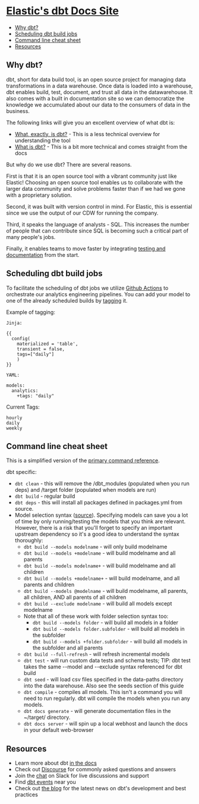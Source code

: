# [Elastic's dbt Docs Site](https://elastic.github.io/dbt/)

- [Why dbt?](#why-dbt)
- [Scheduling dbt build jobs](#scheduling-dbt-build-jobs)
- [Command line cheat sheet](#command-line-cheat-sheet)
- [Resources](#resources)

## Why dbt?

dbt, short for data build tool, is an open source project for managing data transformations in a data warehouse. Once data is loaded into a warehouse, dbt enables build, test, document, and trust all data in the datawarehouse. It also comes with a built in documentation site so we can democratize the knowledge we accumulated about our data to the consumers of data in the business.

The following links will give you an excellent overview of what dbt is:

- [What, exactly, is dbt?](https://blog.getdbt.com/what--exactly--is-dbt-/) - This is a less technical overview for understanding the tool
- [What is dbt?](https://docs.getdbt.com/docs/introduction) - This is a bit more technical and comes straight from the docs

But why do we use dbt? There are several reasons.

First is that it is an open source tool with a vibrant community just like Elastic! Choosing an open source tool enables us to collaborate with the larger data community and solve problems faster than if we had we gone with a proprietary solution.

Second, it was built with version control in mind. For Elastic, this is essential since we use the output of our CDW for running the company.

Third, it speaks the language of analysts - SQL. This increases the number of people that can contribute since SQL is becoming such a critical part of many people's jobs.

Finally, it enables teams to move faster by integrating [testing and documentation](https://docs.getdbt.com/docs/building-a-dbt-project/building-models/#testing-and-documenting-models) from the start.

## Scheduling dbt build jobs

To facilitate the scheduling of dbt jobs we utilize [Github Actions](https://docs.github.com/en/actions) to orchestrate our analytics engineering pipelines. You can add your model to one of the already scheduled builds by [tagging](https://docs.getdbt.com/reference/resource-configs/tags) it.

Example of tagging:
```
Jinja:

{{
  config(
    materialized = 'table',
	transient = false,
    tags=["daily"]
    )
}}
```

```
YAML:

models:
  analytics:
    +tags: "daily"
```

Current Tags:
```
hourly
daily
weekly
```
## Command line cheat sheet

This is a simplified version of the [primary command reference](https://docs.getdbt.com/reference/dbt-commands/).

dbt specific:

- `dbt clean` - this will remove the /dbt_modules (populated when you run deps) and /target folder (populated when models are run)
- `dbt build` - regular build
- `dbt deps` - this will install all packages defined in packages.yml from source.
- Model selection syntax ([source](https://docs.getdbt.com/docs/model-selection-syntax)). Specifying models can save you a lot of time by only running/testing the models that you think are relevant. However, there is a risk that you'll forget to specify an important upstream dependency so it's a good idea to understand the syntax thoroughly:
    - `dbt build --models modelname` - will only build modelname
    - `dbt build --models +modelname` - will build modelname and all parents
    - `dbt build --models modelname+` - will build modelname and all children
    - `dbt build --models +modelname+` - will build modelname, and all parents and children
    - `dbt build --models @modelname` - will build modelname, all parents, all children, AND all parents of all children
    - `dbt build --exclude modelname` - will build all models except modelname
    - Note that all of these work with folder selection syntax too:
        - `dbt build --models folder` - will build all models in a folder
        - `dbt build --models folder.subfolder` - will build all models in the subfolder
        - `dbt build --models +folder.subfolder` - will build all models in the subfolder and all parents
    - `dbt build --full-refresh` - will refresh incremental models
    - `dbt test` - will run custom data tests and schema tests; TIP: dbt test takes the same --model and --exclude syntax referenced for dbt build
    - `dbt seed` - will load csv files specified in the data-paths directory into the data warehouse. Also see the seeds section of this guide
    - `dbt compile` - compiles all models. This isn't a command you will need to run regularly. dbt will compile the models when you run any models.
    - `dbt docs generate` - will generate documentation files in the ~/target/ directory.
    - `dbt docs server` -  will spin up a local webhost and launch the docs in your default web-browser

## Resources
- Learn more about dbt [in the docs](https://docs.getdbt.com/docs/introduction)
- Check out [Discourse](https://discourse.getdbt.com/) for commonly asked questions and answers
- Join the [chat](http://slack.getdbt.com/) on Slack for live discussions and support
- Find [dbt events](https://events.getdbt.com) near you
- Check out [the blog](https://blog.getdbt.com/) for the latest news on dbt's development and best practices
